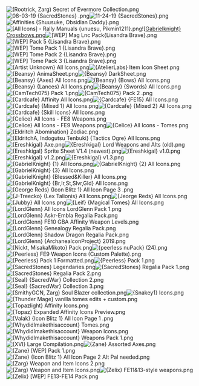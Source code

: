 ![(Rootrick, Zarg) Secret of Evermore Collection.png](https://raw.githubusercontent.com/Klokinator/FE-Repo/main/Item%20Icons/%5BAA%5D%20Icon%20Sheets/(Rootrick,%20Zarg)%20Secret%20of%20Evermore%20Collection.png "(Rootrick, Zarg) Secret of Evermore Collection.png")![08-03-19 {SacredStones} .png](https://raw.githubusercontent.com/Klokinator/FE-Repo/main/Item%20Icons/%5BAA%5D%20Icon%20Sheets/08-03-19%20%7BSacredStones%7D%20.png "08-03-19 {SacredStones} .png")![11-24-19 {SacredStones}.png](https://raw.githubusercontent.com/Klokinator/FE-Repo/main/Item%20Icons/%5BAA%5D%20Icon%20Sheets/11-24-19%20%7BSacredStones%7D.png "11-24-19 {SacredStones}.png")![Affinities {Shuusuke, Obsidian Daddy}.png](https://raw.githubusercontent.com/Klokinator/FE-Repo/main/Item%20Icons/%5BAA%5D%20Icon%20Sheets/Affinities%20%7BShuusuke,%20Obsidian%20Daddy%7D.png "Affinities {Shuusuke, Obsidian Daddy}.png")![[All Icons] - Rally Manuals {unuesu, Pikmin1211}.png](https://raw.githubusercontent.com/Klokinator/FE-Repo/main/Item%20Icons/%5BAA%5D%20Icon%20Sheets/%5BAll%20Icons%5D%20-%20Rally%20Manuals%20%7Bunuesu,%20Pikmin1211%7D.png "[All Icons] - Rally Manuals {unuesu, Pikmin1211}.png")![[Gabrielknight} Crossbows.png](https://raw.githubusercontent.com/Klokinator/FE-Repo/main/Item%20Icons/%5BAA%5D%20Icon%20Sheets/%5BGabrielknight%7D%20Crossbows.png "[Gabrielknight} Crossbows.png")![[WEP] Mag Lnc Pack{Lisandra Brave}.png](https://raw.githubusercontent.com/Klokinator/FE-Repo/main/Item%20Icons/%5BAA%5D%20Icon%20Sheets/%5BWEP%5D%20Mag%20Lnc%20Pack%7BLisandra%20Brave%7D.png "[WEP] Mag Lnc Pack{Lisandra Brave}.png")![[WEP] Pack 5 {Lisandra Brave}.png](https://raw.githubusercontent.com/Klokinator/FE-Repo/main/Item%20Icons/%5BAA%5D%20Icon%20Sheets/%5BWEP%5D%20Pack%205%20%7BLisandra%20Brave%7D.png "[WEP] Pack 5 {Lisandra Brave}.png")![[WEP] Tome Pack 1 {Lisandra Brave}.png](https://raw.githubusercontent.com/Klokinator/FE-Repo/main/Item%20Icons/%5BAA%5D%20Icon%20Sheets/%5BWEP%5D%20Tome%20Pack%201%20%7BLisandra%20Brave%7D.png "[WEP] Tome Pack 1 {Lisandra Brave}.png")![[WEP] Tome Pack 2 {Lisandra Brave}.png](https://raw.githubusercontent.com/Klokinator/FE-Repo/main/Item%20Icons/%5BAA%5D%20Icon%20Sheets/%5BWEP%5D%20Tome%20Pack%202%20%7BLisandra%20Brave%7D.png "[WEP] Tome Pack 2 {Lisandra Brave}.png")![[WEP] Tome Pack 3 {Lisandra Brave}.png](https://raw.githubusercontent.com/Klokinator/FE-Repo/main/Item%20Icons/%5BAA%5D%20Icon%20Sheets/%5BWEP%5D%20Tome%20Pack%203%20%7BLisandra%20Brave%7D.png "[WEP] Tome Pack 3 {Lisandra Brave}.png")![{Artist Unknown} All Icons.png](https://raw.githubusercontent.com/Klokinator/FE-Repo/main/Item%20Icons/%5BAA%5D%20Icon%20Sheets/%7BArtist%20Unknown%7D%20All%20Icons.png "{Artist Unknown} All Icons.png")![{AtelierLabs} Item Icon Sheet.png](https://raw.githubusercontent.com/Klokinator/FE-Repo/main/Item%20Icons/%5BAA%5D%20Icon%20Sheets/%7BAtelierLabs%7D%20Item%20Icon%20Sheet.png "{AtelierLabs} Item Icon Sheet.png")![{Beansy} AnimaSheet.png](https://raw.githubusercontent.com/Klokinator/FE-Repo/main/Item%20Icons/%5BAA%5D%20Icon%20Sheets/%7BBeansy%7D%20AnimaSheet.png "{Beansy} AnimaSheet.png")![{Beansy} DarkSheet.png](https://raw.githubusercontent.com/Klokinator/FE-Repo/main/Item%20Icons/%5BAA%5D%20Icon%20Sheets/%7BBeansy%7D%20DarkSheet.png "{Beansy} DarkSheet.png")![{Beansy} {Axes} All Icons.png](https://raw.githubusercontent.com/Klokinator/FE-Repo/main/Item%20Icons/%5BAA%5D%20Icon%20Sheets/%7BBeansy%7D%20%7BAxes%7D%20All%20Icons.png "{Beansy} {Axes} All Icons.png")![{Beansy} {Bows} All Icons.png](https://raw.githubusercontent.com/Klokinator/FE-Repo/main/Item%20Icons/%5BAA%5D%20Icon%20Sheets/%7BBeansy%7D%20%7BBows%7D%20All%20Icons.png "{Beansy} {Bows} All Icons.png")![{Beansy} {Lances} All Icons.png](https://raw.githubusercontent.com/Klokinator/FE-Repo/main/Item%20Icons/%5BAA%5D%20Icon%20Sheets/%7BBeansy%7D%20%7BLances%7D%20All%20Icons.png "{Beansy} {Lances} All Icons.png")![{Beansy} {Swords} All Icons.png](https://raw.githubusercontent.com/Klokinator/FE-Repo/main/Item%20Icons/%5BAA%5D%20Icon%20Sheets/%7BBeansy%7D%20%7BSwords%7D%20All%20Icons.png "{Beansy} {Swords} All Icons.png")![{CamTech075} Pack 1.png](https://raw.githubusercontent.com/Klokinator/FE-Repo/main/Item%20Icons/%5BAA%5D%20Icon%20Sheets/%7BCamTech075%7D%20Pack%201.png "{CamTech075} Pack 1.png")![{CamTech075} Pack 2 .png](https://raw.githubusercontent.com/Klokinator/FE-Repo/main/Item%20Icons/%5BAA%5D%20Icon%20Sheets/%7BCamTech075%7D%20Pack%202%20.png "{CamTech075} Pack 2 .png")![{Cardcafe} Affinity All Icons.png](https://raw.githubusercontent.com/Klokinator/FE-Repo/main/Item%20Icons/%5BAA%5D%20Icon%20Sheets/%7BCardcafe%7D%20Affinity%20All%20Icons.png "{Cardcafe} Affinity All Icons.png")![{Cardcafe} {FE15} All Icons.png](https://raw.githubusercontent.com/Klokinator/FE-Repo/main/Item%20Icons/%5BAA%5D%20Icon%20Sheets/%7BCardcafe%7D%20%7BFE15%7D%20All%20Icons.png "{Cardcafe} {FE15} All Icons.png")![{Cardcafe} {Mixed 1} All Icons.png](https://raw.githubusercontent.com/Klokinator/FE-Repo/main/Item%20Icons/%5BAA%5D%20Icon%20Sheets/%7BCardcafe%7D%20%7BMixed%201%7D%20All%20Icons.png "{Cardcafe} {Mixed 1} All Icons.png")![{Cardcafe} {Mixed 2} All Icons.png](https://raw.githubusercontent.com/Klokinator/FE-Repo/main/Item%20Icons/%5BAA%5D%20Icon%20Sheets/%7BCardcafe%7D%20%7BMixed%202%7D%20All%20Icons.png "{Cardcafe} {Mixed 2} All Icons.png")![{Cardcafe} {Skill Icons} All Icons.png](https://raw.githubusercontent.com/Klokinator/FE-Repo/main/Item%20Icons/%5BAA%5D%20Icon%20Sheets/%7BCardcafe%7D%20%7BSkill%20Icons%7D%20All%20Icons.png "{Cardcafe} {Skill Icons} All Icons.png")![{Celice} All Icons - FE8 Weapons.png](https://raw.githubusercontent.com/Klokinator/FE-Repo/main/Item%20Icons/%5BAA%5D%20Icon%20Sheets/%7BCelice%7D%20All%20Icons%20-%20FE8%20Weapons.png "{Celice} All Icons - FE8 Weapons.png")![{Celice} All Icons - FE9 Weapons.png](https://raw.githubusercontent.com/Klokinator/FE-Repo/main/Item%20Icons/%5BAA%5D%20Icon%20Sheets/%7BCelice%7D%20All%20Icons%20-%20FE9%20Weapons.png "{Celice} All Icons - FE9 Weapons.png")![{Celice} All Icons - Tomes.png](https://raw.githubusercontent.com/Klokinator/FE-Repo/main/Item%20Icons/%5BAA%5D%20Icon%20Sheets/%7BCelice%7D%20All%20Icons%20-%20Tomes.png "{Celice} All Icons - Tomes.png")![{Eldritch Abomination} Zodiac.png](https://raw.githubusercontent.com/Klokinator/FE-Repo/main/Item%20Icons/%5BAA%5D%20Icon%20Sheets/%7BEldritch%20Abomination%7D%20Zodiac.png "{Eldritch Abomination} Zodiac.png")![{EldritchA, Indogutsu Tenbuki} {Tactics Ogre} All Icons.png](https://raw.githubusercontent.com/Klokinator/FE-Repo/main/Item%20Icons/%5BAA%5D%20Icon%20Sheets/%7BEldritchA,%20Indogutsu%20Tenbuki%7D%20%7BTactics%20Ogre%7D%20All%20Icons.png "{EldritchA, Indogutsu Tenbuki} {Tactics Ogre} All Icons.png")![{Ereshkigal} Axe.png](https://raw.githubusercontent.com/Klokinator/FE-Repo/main/Item%20Icons/%5BAA%5D%20Icon%20Sheets/%7BEreshkigal%7D%20Axe.png "{Ereshkigal} Axe.png")![{Ereshkigal} Lord Weapons and Alts (old).png](https://raw.githubusercontent.com/Klokinator/FE-Repo/main/Item%20Icons/%5BAA%5D%20Icon%20Sheets/%7BEreshkigal%7D%20Lord%20Weapons%20and%20Alts%20(old).png "{Ereshkigal} Lord Weapons and Alts (old).png")![{Ereshkigal} Sprite Sheet V1.4 (newest).png](https://raw.githubusercontent.com/Klokinator/FE-Repo/main/Item%20Icons/%5BAA%5D%20Icon%20Sheets/%7BEreshkigal%7D%20Sprite%20Sheet%20V1.4%20(newest).png "{Ereshkigal} Sprite Sheet V1.4 (newest).png")![{Ereshkigal} v1.0.png](https://raw.githubusercontent.com/Klokinator/FE-Repo/main/Item%20Icons/%5BAA%5D%20Icon%20Sheets/%7BEreshkigal%7D%20v1.0.png "{Ereshkigal} v1.0.png")![{Ereshkigal} v1.2.png](https://raw.githubusercontent.com/Klokinator/FE-Repo/main/Item%20Icons/%5BAA%5D%20Icon%20Sheets/%7BEreshkigal%7D%20v1.2.png "{Ereshkigal} v1.2.png")![{Ereshkigal} v1.3.png](https://raw.githubusercontent.com/Klokinator/FE-Repo/main/Item%20Icons/%5BAA%5D%20Icon%20Sheets/%7BEreshkigal%7D%20v1.3.png "{Ereshkigal} v1.3.png")![{GabrielKnight} {1} All Icons.png](https://raw.githubusercontent.com/Klokinator/FE-Repo/main/Item%20Icons/%5BAA%5D%20Icon%20Sheets/%7BGabrielKnight%7D%20%7B1%7D%20All%20Icons.png "{GabrielKnight} {1} All Icons.png")![{GabrielKnight} {2} All Icons.png](https://raw.githubusercontent.com/Klokinator/FE-Repo/main/Item%20Icons/%5BAA%5D%20Icon%20Sheets/%7BGabrielKnight%7D%20%7B2%7D%20All%20Icons.png "{GabrielKnight} {2} All Icons.png")![{GabrielKnight} {3} All Icons.png](https://raw.githubusercontent.com/Klokinator/FE-Repo/main/Item%20Icons/%5BAA%5D%20Icon%20Sheets/%7BGabrielKnight%7D%20%7B3%7D%20All%20Icons.png "{GabrielKnight} {3} All Icons.png")![{GabrielKnight} {Blessed&Killer} All Icons.png](https://raw.githubusercontent.com/Klokinator/FE-Repo/main/Item%20Icons/%5BAA%5D%20Icon%20Sheets/%7BGabrielKnight%7D%20%7BBlessed&Killer%7D%20All%20Icons.png "{GabrielKnight} {Blessed&Killer} All Icons.png")![{GabrielKnight} {Br,Ir,St,Slvr,Gld} All Icons.png](https://raw.githubusercontent.com/Klokinator/FE-Repo/main/Item%20Icons/%5BAA%5D%20Icon%20Sheets/%7BGabrielKnight%7D%20%7BBr,Ir,St,Slvr,Gld%7D%20All%20Icons.png "{GabrielKnight} {Br,Ir,St,Slvr,Gld} All Icons.png")![{George Reds} {Icon Blitz 1} All Icon Page 3 .png](https://raw.githubusercontent.com/Klokinator/FE-Repo/main/Item%20Icons/%5BAA%5D%20Icon%20Sheets/%7BGeorge%20Reds%7D%20%7BIcon%20Blitz%201%7D%20All%20Icon%20Page%203%20.png "{George Reds} {Icon Blitz 1} All Icon Page 3 .png")![{J-Treecko} {Lex Talionis} All Icons.png](https://raw.githubusercontent.com/Klokinator/FE-Repo/main/Item%20Icons/%5BAA%5D%20Icon%20Sheets/%7BJ-Treecko%7D%20%7BLex%20Talionis%7D%20All%20Icons.png "{J-Treecko} {Lex Talionis} All Icons.png")![{Jeorge Reds} All Icons.png](https://raw.githubusercontent.com/Klokinator/FE-Repo/main/Item%20Icons/%5BAA%5D%20Icon%20Sheets/%7BJeorge%20Reds%7D%20All%20Icons.png "{Jeorge Reds} All Icons.png")![{Jubby} All Icons.png](https://raw.githubusercontent.com/Klokinator/FE-Repo/main/Item%20Icons/%5BAA%5D%20Icon%20Sheets/%7BJubby%7D%20All%20Icons.png "{Jubby} All Icons.png")![{Leif} {Magical Tomes} All Icons.png](https://raw.githubusercontent.com/Klokinator/FE-Repo/main/Item%20Icons/%5BAA%5D%20Icon%20Sheets/%7BLeif%7D%20%7BMagical%20Tomes%7D%20All%20Icons.png "{Leif} {Magical Tomes} All Icons.png")![{LordGlenn} All Icons LordGlenn Pack 1.png](https://raw.githubusercontent.com/Klokinator/FE-Repo/main/Item%20Icons/%5BAA%5D%20Icon%20Sheets/%7BLordGlenn%7D%20All%20Icons%20LordGlenn%20Pack%201.png "{LordGlenn} All Icons LordGlenn Pack 1.png")![{LordGlenn} Askr-Embla Regalia Pack.png](https://raw.githubusercontent.com/Klokinator/FE-Repo/main/Item%20Icons/%5BAA%5D%20Icon%20Sheets/%7BLordGlenn%7D%20Askr-Embla%20Regalia%20Pack.png "{LordGlenn} Askr-Embla Regalia Pack.png")![{LordGlenn} FE10 GBA Affinity Weapon Levels.png](https://raw.githubusercontent.com/Klokinator/FE-Repo/main/Item%20Icons/%5BAA%5D%20Icon%20Sheets/%7BLordGlenn%7D%20FE10%20GBA%20Affinity%20Weapon%20Levels.png "{LordGlenn} FE10 GBA Affinity Weapon Levels.png")![{LordGlenn} Genealogy Regalia Pack.png](https://raw.githubusercontent.com/Klokinator/FE-Repo/main/Item%20Icons/%5BAA%5D%20Icon%20Sheets/%7BLordGlenn%7D%20Genealogy%20Regalia%20Pack.png "{LordGlenn} Genealogy Regalia Pack.png")![{LordGlenn} Shadow Dragon Regalia Pack.png](https://raw.githubusercontent.com/Klokinator/FE-Repo/main/Item%20Icons/%5BAA%5D%20Icon%20Sheets/%7BLordGlenn%7D%20Shadow%20Dragon%20Regalia%20Pack.png "{LordGlenn} Shadow Dragon Regalia Pack.png")![{LordGlenn} {ArchaneaIconProject} 2019.png](https://raw.githubusercontent.com/Klokinator/FE-Repo/main/Item%20Icons/%5BAA%5D%20Icon%20Sheets/%7BLordGlenn%7D%20%7BArchaneaIconProject%7D%202019.png "{LordGlenn} {ArchaneaIconProject} 2019.png")![{Nickt, MisakaMikoto} Pack.png](https://raw.githubusercontent.com/Klokinator/FE-Repo/main/Item%20Icons/%5BAA%5D%20Icon%20Sheets/%7BNickt,%20MisakaMikoto%7D%20Pack.png "{Nickt, MisakaMikoto} Pack.png")![{peerless nuPack} (24).png](https://raw.githubusercontent.com/Klokinator/FE-Repo/main/Item%20Icons/%5BAA%5D%20Icon%20Sheets/%7Bpeerless%20nuPack%7D%20(24).png "{peerless nuPack} (24).png")![{Peerless} FE9 Weapon Icons (Custom Palette).png](https://raw.githubusercontent.com/Klokinator/FE-Repo/main/Item%20Icons/%5BAA%5D%20Icon%20Sheets/%7BPeerless%7D%20FE9%20Weapon%20Icons%20(Custom%20Palette).png "{Peerless} FE9 Weapon Icons (Custom Palette).png")![{Peerless} Pack 1 Formatted.png](https://raw.githubusercontent.com/Klokinator/FE-Repo/main/Item%20Icons/%5BAA%5D%20Icon%20Sheets/%7BPeerless%7D%20Pack%201%20Formatted.png "{Peerless} Pack 1 Formatted.png")![{Peerless} Pack 1.png](https://raw.githubusercontent.com/Klokinator/FE-Repo/main/Item%20Icons/%5BAA%5D%20Icon%20Sheets/%7BPeerless%7D%20Pack%201.png "{Peerless} Pack 1.png")![{SacredStones} Legendaries.png](https://raw.githubusercontent.com/Klokinator/FE-Repo/main/Item%20Icons/%5BAA%5D%20Icon%20Sheets/%7BSacredStones%7D%20Legendaries.png "{SacredStones} Legendaries.png")![{SacredStones} Regalia Pack 1.png](https://raw.githubusercontent.com/Klokinator/FE-Repo/main/Item%20Icons/%5BAA%5D%20Icon%20Sheets/%7BSacredStones%7D%20Regalia%20Pack%201.png "{SacredStones} Regalia Pack 1.png")![{SacredStones} Regalia Pack 2.png](https://raw.githubusercontent.com/Klokinator/FE-Repo/main/Item%20Icons/%5BAA%5D%20Icon%20Sheets/%7BSacredStones%7D%20Regalia%20Pack%202.png "{SacredStones} Regalia Pack 2.png")![{Seal} {SacredWar} Collection 2.png](https://raw.githubusercontent.com/Klokinator/FE-Repo/main/Item%20Icons/%5BAA%5D%20Icon%20Sheets/%7BSeal%7D%20%7BSacredWar%7D%20Collection%202.png "{Seal} {SacredWar} Collection 2.png")![{Seal} {SacredWar} Collection 3.png](https://raw.githubusercontent.com/Klokinator/FE-Repo/main/Item%20Icons/%5BAA%5D%20Icon%20Sheets/%7BSeal%7D%20%7BSacredWar%7D%20Collection%203.png "{Seal} {SacredWar} Collection 3.png")![{SmithyGCN, Zarg} Soul Blazer collection.png](https://raw.githubusercontent.com/Klokinator/FE-Repo/main/Item%20Icons/%5BAA%5D%20Icon%20Sheets/%7BSmithyGCN,%20Zarg%7D%20Soul%20Blazer%20collection.png "{SmithyGCN, Zarg} Soul Blazer collection.png")![{Snakey1}  Icons.png](https://raw.githubusercontent.com/Klokinator/FE-Repo/main/Item%20Icons/%5BAA%5D%20Icon%20Sheets/%7BSnakey1%7D%20%20Icons.png "{Snakey1}  Icons.png")![{Thunder Mage} vanilla tomes edits + custom.png](https://raw.githubusercontent.com/Klokinator/FE-Repo/main/Item%20Icons/%5BAA%5D%20Icon%20Sheets/%7BThunder%20Mage%7D%20vanilla%20tomes%20edits%20%2B%20custom.png "{Thunder Mage} vanilla tomes edits + custom.png")![{Topazlight} Affinity Icons.png](https://raw.githubusercontent.com/Klokinator/FE-Repo/main/Item%20Icons/%5BAA%5D%20Icon%20Sheets/%7BTopazlight%7D%20Affinity%20Icons.png "{Topazlight} Affinity Icons.png")![{Topaz} Expanded Affinity Icons Preview.png](https://raw.githubusercontent.com/Klokinator/FE-Repo/main/Item%20Icons/%5BAA%5D%20Icon%20Sheets/%7BTopaz%7D%20Expanded%20Affinity%20Icons%20Preview.png "{Topaz} Expanded Affinity Icons Preview.png")![{Valak} {Icon Blitz 1} All Icon Page 1 .png](https://raw.githubusercontent.com/Klokinator/FE-Repo/main/Item%20Icons/%5BAA%5D%20Icon%20Sheets/%7BValak%7D%20%7BIcon%20Blitz%201%7D%20All%20Icon%20Page%201%20.png "{Valak} {Icon Blitz 1} All Icon Page 1 .png")![{WhydidImakethisaccount} Tomes.png](https://raw.githubusercontent.com/Klokinator/FE-Repo/main/Item%20Icons/%5BAA%5D%20Icon%20Sheets/%7BWhydidImakethisaccount%7D%20Tomes.png "{WhydidImakethisaccount} Tomes.png")![{WhydidImakethisaccount} Weapon Icons.png](https://raw.githubusercontent.com/Klokinator/FE-Repo/main/Item%20Icons/%5BAA%5D%20Icon%20Sheets/%7BWhydidImakethisaccount%7D%20Weapon%20Icons.png "{WhydidImakethisaccount} Weapon Icons.png")![{WhydidImakethisaccount} Weapons Pack 1.png](https://raw.githubusercontent.com/Klokinator/FE-Repo/main/Item%20Icons/%5BAA%5D%20Icon%20Sheets/%7BWhydidImakethisaccount%7D%20Weapons%20Pack%201.png "{WhydidImakethisaccount} Weapons Pack 1.png")![{XVI} Large Compilation.png](https://raw.githubusercontent.com/Klokinator/FE-Repo/main/Item%20Icons/%5BAA%5D%20Icon%20Sheets/%7BXVI%7D%20Large%20Compilation.png "{XVI} Large Compilation.png")![{Zane} Assorted Axes.png](https://raw.githubusercontent.com/Klokinator/FE-Repo/main/Item%20Icons/%5BAA%5D%20Icon%20Sheets/%7BZane%7D%20Assorted%20Axes.png "{Zane} Assorted Axes.png")![{Zane} [WEP] Pack 1.png](https://raw.githubusercontent.com/Klokinator/FE-Repo/main/Item%20Icons/%5BAA%5D%20Icon%20Sheets/%7BZane%7D%20%5BWEP%5D%20Pack%201.png "{Zane} [WEP] Pack 1.png")![{Zane} {Icon Blitz 1} All Icon Page 2 Alt Pal needed.png](https://raw.githubusercontent.com/Klokinator/FE-Repo/main/Item%20Icons/%5BAA%5D%20Icon%20Sheets/%7BZane%7D%20%7BIcon%20Blitz%201%7D%20All%20Icon%20Page%202%20Alt%20Pal%20needed.png "{Zane} {Icon Blitz 1} All Icon Page 2 Alt Pal needed.png")![{Zarg} Weapon and Item Icons 2.png](https://raw.githubusercontent.com/Klokinator/FE-Repo/main/Item%20Icons/%5BAA%5D%20Icon%20Sheets/%7BZarg%7D%20Weapon%20and%20Item%20Icons%202.png "{Zarg} Weapon and Item Icons 2.png")![{Zarg} Weapon and Item Icons.png](https://raw.githubusercontent.com/Klokinator/FE-Repo/main/Item%20Icons/%5BAA%5D%20Icon%20Sheets/%7BZarg%7D%20Weapon%20and%20Item%20Icons.png "{Zarg} Weapon and Item Icons.png")![{Zelix} FE11&13-style weapons.png](https://raw.githubusercontent.com/Klokinator/FE-Repo/main/Item%20Icons/%5BAA%5D%20Icon%20Sheets/%7BZelix%7D%20FE11&13-style%20weapons.png "{Zelix} FE11&13-style weapons.png")![{Zelix} [WEP] FE13-FE14 Pack.png](https://raw.githubusercontent.com/Klokinator/FE-Repo/main/Item%20Icons/%5BAA%5D%20Icon%20Sheets/%7BZelix%7D%20%5BWEP%5D%20FE13-FE14%20Pack.png "{Zelix} [WEP] FE13-FE14 Pack.png")